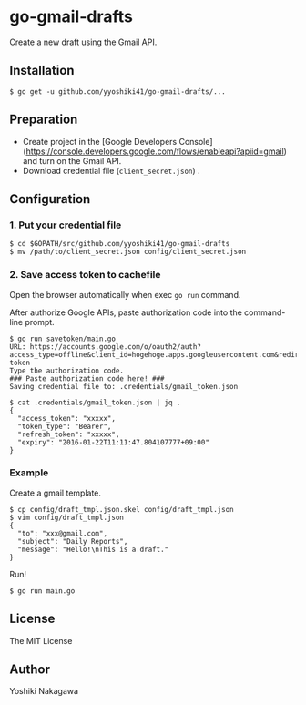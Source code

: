 # go-gmail-drafts

Create a new draft using the Gmail API.

## Installation

```shell
$ go get -u github.com/yyoshiki41/go-gmail-drafts/...
```

## Preparation
- Create project in the [Google Developers Console] (https://console.developers.google.com/flows/enableapi?apiid=gmail) and turn on the Gmail API.
- Download credential file (`client_secret.json`) .

## Configuration
### 1. Put your credential file

```shell
$ cd $GOPATH/src/github.com/yyoshiki41/go-gmail-drafts
$ mv /path/to/client_secret.json config/client_secret.json
```

### 2. Save access token to cachefile

Open the browser automatically when exec `go run` command.

After authorize Google APIs, paste authorization code into the command-line prompt.

```shell
$ go run savetoken/main.go
URL: https://accounts.google.com/o/oauth2/auth?access_type=offline&client_id=hogehoge.apps.googleusercontent.com&redirect_uri=urn%3Aietf%3Awg%3Aoauth%3A2.0%3Aoob&response_type=code&scope=https%3A%2F%2Fwww.googleapis.com%2Fauth%2Fgmail.compose+https%3A%2F%2Fwww.googleapis.com%2Fauth%2Fgmail.modify&state=state-token
Type the authorization code.
### Paste authorization code here! ###
Saving credential file to: .credentials/gmail_token.json

$ cat .credentials/gmail_token.json | jq .
{
  "access_token": "xxxxx",
  "token_type": "Bearer",
  "refresh_token": "xxxxx",
  "expiry": "2016-01-22T11:11:47.804107777+09:00"
}
```

### Example

Create a gmail template.

```shell
$ cp config/draft_tmpl.json.skel config/draft_tmpl.json
$ vim config/draft_tmpl.json
{
  "to": "xxx@gmail.com",
  "subject": "Daily Reports",
  "message": "Hello!\nThis is a draft."
}
```

Run!

```shell
$ go run main.go
```

## License 
The MIT License

## Author
Yoshiki Nakagawa
